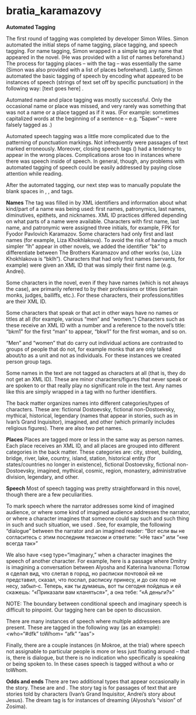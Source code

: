 # bratia_karamazovy

**Automated Tagging**

The first round of tagging was completed by developer Simon Wiles. Simon automated the initial steps of name tagging, place tagging, and speech tagging. For name tagging, Simon wrapped in a simple <persName> tag any name that appeared in the novel. (He was provided with a list of names beforehand.) The process for tagging places – with the <placeName> tag – was essentially the same (Simon was also provided with a list of places beforehand). Lastly, Simon automated the basic tagging of speech by encoding what appeared to be instances of speech (strings of text set off by specific punctuation) in the following way: 
<said aloud=“” direct=“” who=“” toWhom=“”> [text goes here] </said>. 

Automated name and place tagging was mostly successful. Only the occasional name or place was missed, and very rarely was something that was not a name or a place tagged as if it was. (For example: sometimes capitalized words at the beginning of a sentence – e.g. “Барин” – were falsely tagged as <persName>.)

Automated speech tagging was a little more complicated due to the patterning of punctuation markings. Not infrequently were passages of text marked erroneously. Moreover, closing speech tags (</said>) had a tendency to appear in the wrong places. Complications arose too in instances where there was speech inside of speech. In general, though, any problems with automated tagging of speech could be easily addressed by paying close attention while reading. 

After the automated tagging, our next step was to manually populate the blank spaces in <persName>, <placeName>, and <said> tags.

**Names**
The <persName> tag was filled in by XML identifiers and information about what kind/part of a name was being used: first names, patronymics, last names, diminutives, epithets, and nicknames. XML ID practices differed depending on what parts of a name were available. Characters with first name, last name, and patronymic were assigned three initials, for example, FPK for Fyodor Pavlovich Karamazov. Some characters had only first and last names (for example, Liza Khokhlakova). To avoid the risk of having a much simpler “lh” appear in other novels, we added the identifier “bk” to differentiate between The Brothers Karamazov and other works (so, Liza Khokhlakova is “bklh”). Characters that had only first names (servants, for example) were given an XML ID that was simply their first name (e.g. Andrei). 

Some characters in the novel, even if they have names (which is not always the case), are primarily referred to by their professions or titles (certain monks, judges, bailiffs, etc.). For these characters, their professions/titles are their XML ID.

Some characters that speak or that act in other ways have no names or titles at all (for example, various “men” and “women.”) Characters such as these receive an XML ID with a number and a reference to the novel’s title: “bkm1” for the first “man” to appear, “bkw1” for the first woman, and so on.

“Men” and “women” that do carry out individual actions are contrasted to groups of people that do not, for example monks that are only talked about/to as a unit and not as individuals. For these instances we created person group tags. 

Some names in the text are not tagged as characters at all (that is, they do not get an XML ID). These are minor characters/figures that never speak or are spoken to or that really play no significant role in the text. Any names like this are simply wrapped in a <persName> tag with no further identifiers. 

The back matter organizes names into different categories/types of characters. These are: fictional Dostoevsky, fictional non-Dostoevsky, mythical, historical, legendary (names that appear in stories, such as in Ivan’s Grand Inquisitor), imagined, and other (which primarily includes religious figures). There are also two pet names. 

**Places**
Places are tagged more or less in the same way as person names. Each place receives an XML ID, and all places are grouped into different categories in the back matter. These categories are: city, street, building, bridge, river, lake, country, island, station, historical entity (for states/countries no longer in existence), fictional Dostoevsky, fictional non-Dostoevsky, imagined, mythical, cosmic, region, monastery, administrative division, legendary, and other. 

**Speech**
Most of speech tagging was pretty straightforward in this novel, though there are a few peculiarities. 

To mark speech where the narrator addresses some kind of imagined audience, or where some kind of imagined audience addresses the narrator, or where a character imagines that someone could say such and such thing in such and such situation, we used <seg type=“conditional”>. See, for example, the following “dialogue” between the narrator and an imagined reader: 
“Вот если вы не согласитесь с этим последним тезисом и ответите: <seg type="conditional"><q type="spoken" who="#imbkread" toWhom="#bknar">«Не так»</q></seg> или <seg type="conditional"><q type="spoken" who="#imbkread" toWhom="#bknar">«не всегда так»</q></seg>

We also have <seg type=“imaginary,” when a character imagines the speech of another character. For example, here is a passage where Dmitry is imagining a conversation between Alyosha and Katerina Ivanovna: 
Потом я сделал вид, что слетал в город, но расписки почтовой ей не представил, сказал, что послал, расписку принесу, и до сих пор не несу, забыл-с. Теперь, как ты думаешь, вот ты сегодня пойдешь и ей скажешь: <seg type="imaginary"><q who="#imafk">«Приказали вам кланяться»</q></seg>, а она тебе: <seg type="imaginary"><q who="#imkiv">«А деньги?»</q></seg>

NOTE: The boundary between conditional speech and imaginary speech is difficult to pinpoint. Our tagging here can be open to discussion.

There are many instances of speech where multiple addressees are present. These are tagged in the following way (as an example): <who=“#dfk” toWhom= “afk” “aas”>

Finally, there are a couple instances (in Mokroe, at the trial) where speech not assignable to particular people is more or less just floating around – that is, there is dialogue, but there is no indication who specifically is speaking or being spoken to. In these cases speech is tagged without a who or toWhom. 

**Odds and ends**
There are two additional <seg> types that appear occasionally in the story. These are <seg type=“story”> and <seg type=“dream”>. The story tag is for passages of text that are stories told by characters (Ivan’s Grand Inquisitor, Andrei’s story about Jesus). The dream tag is for instances of dreaming (Alyosha’s “vision” of Zosima).  
